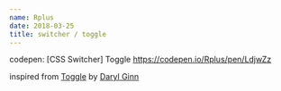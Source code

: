 ```yaml
---
name: Rplus
date: 2018-03-25
title: switcher / toggle
---
```


codepen: [CSS Switcher] Toggle
https://codepen.io/Rplus/pen/LdjwZz

inspired from [Toggle](https://dribbble.com/shots/4318035-Toggle) by [Daryl Ginn](https://dribbble.com/daryl)
